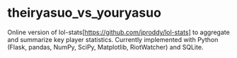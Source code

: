 # theiryasuo_vs_youryasuo

Online version of lol-stats[https://github.com/jproddy/lol-stats] to aggregate and summarize key player statistics. Currently implemented with Python (Flask, pandas, NumPy, SciPy, Matplotlib, RiotWatcher) and SQLite.
